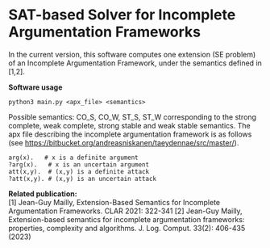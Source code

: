 # SAT-based Solver for Incomplete Argumentation Frameworks

In the current version, this software computes one extension (SE problem) of an Incomplete Argumentation Framework, under the semantics defined in [1,2].

**Software usage**  

    python3 main.py <apx_file> <semantics>

Possible semantics: CO_S, CO_W, ST_S, ST_W corresponding to the strong complete, weak complete, strong stable and weak stable semantics.
The apx file describing the incomplete argumentation framework is as follows (see https://bitbucket.org/andreasniskanen/taeydennae/src/master/).

    arg(x).   # x is a definite argument
    ?arg(x).   # x is an uncertain argument
    att(x,y).  # (x,y) is a definite attack
    ?att(x,y). # (x,y) is an uncertain attack


**Related publication:**  
[1] Jean-Guy Mailly, Extension-Based Semantics for Incomplete Argumentation Frameworks. CLAR 2021: 322-341
[2] Jean-Guy Mailly, Extension-based semantics for incomplete argumentation frameworks: properties, complexity and algorithms. J. Log. Comput. 33(2): 406-435 (2023)
